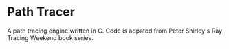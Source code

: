 # Path Tracer
A path tracing engine written in C. Code is adpated from Peter Shirley's 
Ray Tracing Weekend book series.
